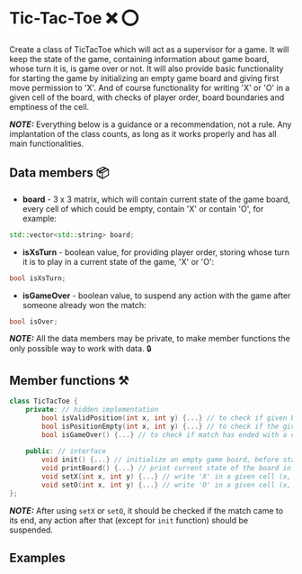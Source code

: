 # Tic-Tac-Toe :x: :o:
Create a class of TicTacToe which will act as a supervisor for a game.
It will keep the state of the game,
containing information about game board, whose turn it is, is game over or not.
It will also provide basic functionality for starting the game by initializing an empty game board and
giving first move permission to 'X'.
And of course functionality for writing 'X' or 'O' in a given cell of the board, with checks of player order,
board boundaries and emptiness of the cell.

***NOTE:*** Everything below is a guidance or a recommendation, not a rule.
Any implantation of the class counts, as long as it works properly and has all main functionalities.

## Data members :package:
* **board** - 3 x 3 matrix, which will contain current state of the game board,
every cell of which could be empty, contain 'X' or contain 'O', for example:
```c++
std::vector<std::string> board;
```
* **isXsTurn** - boolean value, for providing player order,
storing whose turn it is to play in a current state of the game, 'X' or 'O':
```c++
bool isXsTurn;
```
* **isGameOver** - boolean value, to suspend any action with the game after someone already won the match:
```c++
bool isOver;
```
***NOTE:*** All the data members may be private,
to make member functions the only possible way to work with data. :lock:

## Member functions :hammer_and_pick:
```c++
class TicTacToe {
    private: // hidden implementation
        bool isValidPosition(int x, int y) {...} // to check if given board cell is in (3 x 3) matrix range
        bool isPositionEmpty(int x, int y) {...} // to check if the given board cell contains 'X' or 'O'
        bool isGameOver() {...} // to check if match has ended with a draw or with a win of the players, set isOver variable to true
        
    public: // interface
        void init() {...} // initialize an empty game board, before starting the game
        void printBoard() {...} // print current state of the board in a console
        void setX(int x, int y) {...} // write 'X' in a given cell (x, y), with checks for validity and emptiness of the cell 
        void setO(int x, int y) {...} // write 'O' in a given cell (x, y), with checks for validity and emptiness of the cell
};
```
***NOTE:*** After using `setX` or `setO`, it should be checked if the match came to its end,
any action after that (except for `init` function) should be suspended.

## Examples